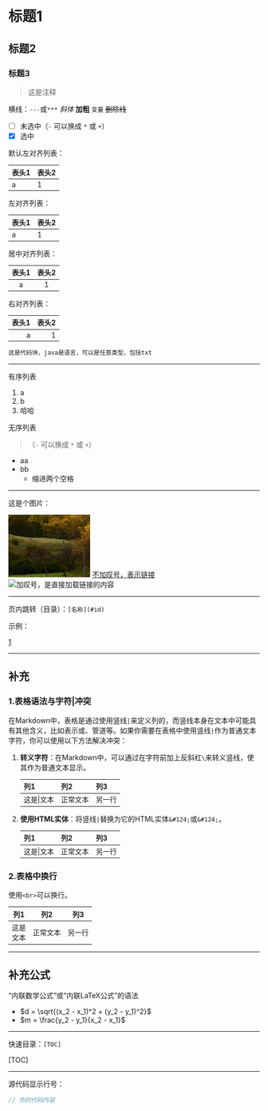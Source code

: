 
# 标题1

## 标题2

### 标题3

>这是注释

横线：`---`或`***`
*斜体*
**加粗**
`变量`
~~删除线~~

- [ ] 未选中（`-` 可以换成 `*` 或 `+`）
- [x] 选中

默认左对齐列表：

|表头1|表头2|
|-|-|
|a|1|

左对齐列表：

|表头1|表头2|
|:-|:-|
|a|1|

居中对齐列表：

|表头1|表头2|
|:-:|:-:|
|a|1|

右对齐列表：

|表头1|表头2|
|-:|-:|
|a|1|

```java
这是代码块，java是语言，可以是任意类型，包括txt
```

---

有序列表

1. a
2. b
3. 哈哈

无序列表
>（`-` 可以换成 `*` 或 `+`）

- aa
- bb
  - 缩进两个空格

---

这是个图片：

![Alt text](test.png)
[不加叹号，表示链接](...)
![加叹号，是直接加载链接的内容](这里可以是个网址)

---

页内跳转（目录）：`[名称](#id)`

示例：

[1](#标题1)

---

## 补充

### 1.表格语法与字符|冲突

在Markdown中，表格是通过使用竖线`|`来定义列的，而竖线本身在文本中可能具有其他含义，比如表示或、管道等。如果你需要在表格中使用竖线`|`作为普通文本字符，你可以使用以下方法解决冲突：

1. **转义字符**：在Markdown中，可以通过在字符前加上反斜杠`\`来转义竖线，使其作为普通文本显示。

    | 列1 | 列2 | 列3 |
    |------|------|------|
    | 这是\|文本 | 正常文本 | 另一行 |

2. **使用HTML实体**：将竖线`|`替换为它的HTML实体`&#124;`或`&#124;`。

    | 列1 | 列2 | 列3 |
    |------|------|------|
    | 这是&#124;文本 | 正常文本 | 另一行 |

### 2.表格中换行

使用`<br>`可以换行。

| 列1 | 列2 | 列3 |
|------|------|------|
| 这是<br>文本 | 正常文本 | 另一行 |

---

## 补充公式

“内联数学公式”或“内联LaTeX公式”的语法

- $d = \sqrt{(x_2 - x_1)^2 + (y_2 - y_1)^2}$
- $m = \frac{y_2 - y_1}{x_2 - x_1}$

---

快速目录：`[TOC]`

[TOC]

---

源代码显示行号：

```cpp {.line-numbers}
// 你的代码内容
```
